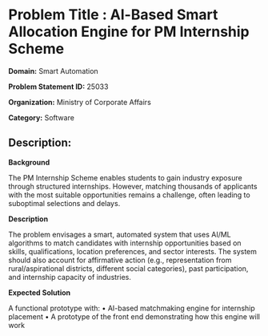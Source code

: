 # **Problem Title  :** Al-Based Smart Allocation Engine for PM Internship Scheme

**Domain:**  	Smart Automation

**Problem Statement ID:** 25033

**Organization:**  Ministry of Corporate Affairs

**Category:** Software

## **Description:** 	

**Background**

The PM Internship Scheme enables students to gain industry exposure through structured internships. However, matching thousands of applicants with the most suitable opportunities remains a challenge, often leading to suboptimal selections and delays.

**Description**

The problem envisages a smart, automated system that uses AI/ML algorithms to match candidates with internship opportunities based on skills, qualifications, location preferences, and sector interests. The system should also account for affirmative action (e.g., representation from rural/aspirational districts, different social categories), past participation, and internship capacity of industries.

**Expected Solution**

A functional prototype with:
• AI-based matchmaking engine for internship placement
• A prototype of the front end demonstrating how this engine will work